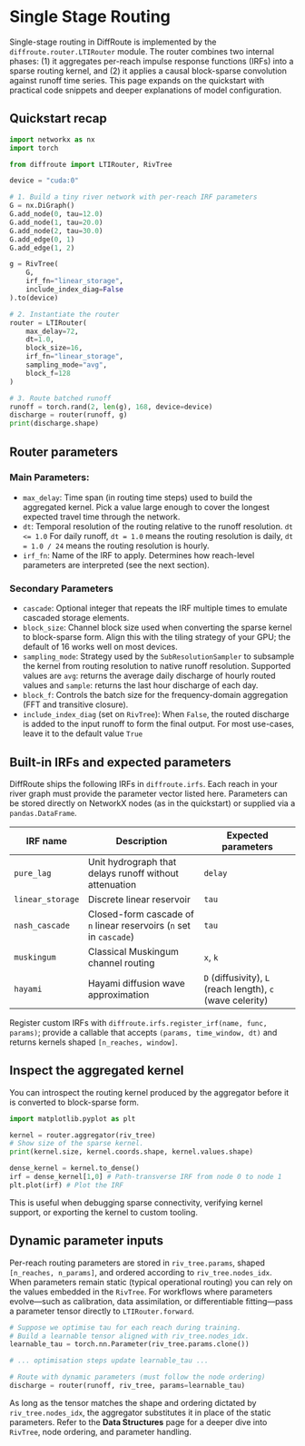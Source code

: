 # Single Stage Routing

Single-stage routing in DiffRoute is implemented by the `diffroute.router.LTIRouter` module. The router combines two internal phases: (1) it aggregates per-reach impulse response functions (IRFs) into a sparse routing kernel, and (2) it applies a causal block-sparse convolution against runoff time series. This page expands on the quickstart with practical code snippets and deeper explanations of model configuration.

## Quickstart recap

```python
import networkx as nx
import torch

from diffroute import LTIRouter, RivTree

device = "cuda:0"

# 1. Build a tiny river network with per-reach IRF parameters
G = nx.DiGraph()
G.add_node(0, tau=12.0)
G.add_node(1, tau=20.0)
G.add_node(2, tau=30.0)
G.add_edge(0, 1)
G.add_edge(1, 2)

g = RivTree(
    G,
    irf_fn="linear_storage",
    include_index_diag=False
).to(device)

# 2. Instantiate the router
router = LTIRouter(
    max_delay=72,
    dt=1.0,
    block_size=16,
    irf_fn="linear_storage",
    sampling_mode="avg",
    block_f=128
)

# 3. Route batched runoff
runoff = torch.rand(2, len(g), 168, device=device)
discharge = router(runoff, g)
print(discharge.shape)
```

## Router parameters

### Main Parameters:

- `max_delay`: Time span (in routing time steps) used to build the aggregated kernel. Pick a value large enough to cover the longest expected travel time through the network.
- `dt`: Temporal resolution of the routing relative to the runoff resolution. `dt <= 1.0` For daily runoff, `dt = 1.0` means the routing resolution is daily, `dt = 1.0 / 24` means the routing resolution is hourly.
- `irf_fn`: Name of the IRF to apply. Determines how reach-level parameters are interpreted (see the next section).

### Secondary Parameters
- `cascade`: Optional integer that repeats the IRF multiple times to emulate cascaded storage elements.
- `block_size`: Channel block size used when converting the sparse kernel to block-sparse form. Align this with the tiling strategy of your GPU; the default of 16 works well on most devices.
- `sampling_mode`: Strategy used by the `SubResolutionSampler` to subsample the kernel from routing resolution to native runoff resolution. Supported values are `avg`: returns the average daily discharge of hourly routed values and `sample`: returns the last hour discharge of each day.
- `block_f`: Controls the batch size for the frequency-domain aggregation (FFT and transitive closure). 
- `include_index_diag` (set on `RivTree`): When `False`, the routed discharge is added to the input runoff to form the final output. For most use-cases, leave it to the default value `True`

## Built-in IRFs and expected parameters

DiffRoute ships the following IRFs in `diffroute.irfs`. 
Each reach in your river graph must provide the parameter vector listed here. 
Parameters can be stored directly on NetworkX nodes (as in the quickstart) or supplied via a `pandas.DataFrame`.

| IRF name | Description | Expected parameters |
| --- | --- | --- |
| `pure_lag` | Unit hydrograph that delays runoff without attenuation | `delay` |
| `linear_storage` | Discrete linear reservoir | `tau` |
| `nash_cascade` | Closed-form cascade of `n` linear reservoirs (`n` set in `cascade`) | `tau` |
| `muskingum` | Classical Muskingum channel routing | `x`, `k` |
| `hayami` | Hayami diffusion wave approximation | `D` (diffusivity), `L` (reach length), `c` (wave celerity) |

Register custom IRFs with `diffroute.irfs.register_irf(name, func, params)`; provide a callable that accepts `(params, time_window, dt)` and returns kernels shaped `[n_reaches, window]`.

## Inspect the aggregated kernel

You can introspect the routing kernel produced by the aggregator before it is converted to block-sparse form.

```python
import matplotlib.pyplot as plt

kernel = router.aggregator(riv_tree)
# Show size of the sparse kernel.
print(kernel.size, kernel.coords.shape, kernel.values.shape)

dense_kernel = kernel.to_dense()
irf = dense_kernel[1,0] # Path-transverse IRF from node 0 to node 1
plt.plot(irf) # Plot the IRF
```

This is useful when debugging sparse connectivity, verifying kernel support, or exporting the kernel to custom tooling.

## Dynamic parameter inputs

Per-reach routing parameters are stored in `riv_tree.params`, shaped `[n_reaches, n_params]`, and ordered according to `riv_tree.nodes_idx`. 
When parameters remain static (typical operational routing) you can rely on the values embedded in the `RivTree`. 
For workflows where parameters evolve—such as calibration, data assimilation, or differentiable fitting—pass a parameter tensor directly to `LTIRouter.forward`.

```python
# Suppose we optimise tau for each reach during training.
# Build a learnable tensor aligned with riv_tree.nodes_idx.
learnable_tau = torch.nn.Parameter(riv_tree.params.clone())

# ... optimisation steps update learnable_tau ...

# Route with dynamic parameters (must follow the node ordering)
discharge = router(runoff, riv_tree, params=learnable_tau)
```

As long as the tensor matches the shape and ordering dictated by `riv_tree.nodes_idx`, the aggregator substitutes it in place of the static parameters. 
Refer to the **Data Structures** page for a deeper dive into `RivTree`, node ordering, and parameter handling.
